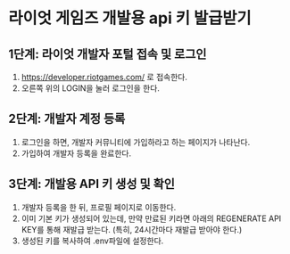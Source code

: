 # 라이엇 게임즈 개발용 api 키 발급받기

## 1단계: 라이엇 개발자 포털 접속 및 로그인
1. https://developer.riotgames.com/ 로 접속한다.
2. 오른쪽 위의 LOGIN을 눌러 로그인을 한다.

## 2단계: 개발자 계정 등록
1. 로그인을 하면, 개발자 커뮤니티에 가입하라고 하는 페이지가 나타난다.
2. 가입하여 개발자 등록을 완료한다.

## 3단계: 개발용 API 키 생성 및 확인
1. 개발자 등록을 한 뒤, 프로필 페이지로 이동한다.
2. 이미 기본 키가 생성되어 있는데, 만약 만료된 키라면 아래의 REGENERATE API KEY를 통해 재발급 받는다.
(특히, 24시간마다 재발급 받아야 한다.) 
3. 생성된 키를 복사하여 .env파일에 설정한다.
